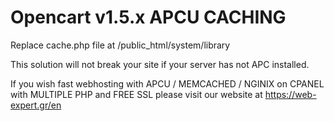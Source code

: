 # Opencart v1.5.x APCU CACHING

Replace cache.php file at /public_html/system/library

This solution will not break your site if your server has not APC installed.

If you wish fast webhosting with APCU / MEMCACHED / NGINIX on CPANEL with MULTIPLE PHP and FREE SSL please visit our website at https://web-expert.gr/en
